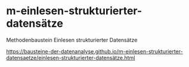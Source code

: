 # m-einlesen-strukturierter-datensätze
Methodenbaustein Einlesen strukturierter Datensätze

https://bausteine-der-datenanalyse.github.io/m-einlesen-strukturierter-datensaetze/einlesen-strukturierter-datensätze.html
